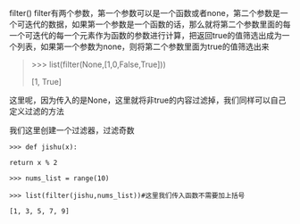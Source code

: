 filter\(\)
filter有两个参数，第一个参数可以是一个函数或者none，第二个参数是一个可迭代的数据，如果第一个参数是一个函数的话，那么就将第二个参数里面的每一个可迭代的每一个元素作为函数的参数进行计算，把返回true的值筛选出成为一个列表，如果第一个参数为none，则将第二个参数里面为true的值筛选出来

> &gt;&gt;&gt; list\(filter\(None,\[1,0,False,True\]\)\)
> 
> \[1, True\]

这里呢，因为传入的是None，这里就将非true的内容过滤掉，我们同样可以自己定义过滤的方法

我们这里创建一个过滤器，过滤奇数

`>>> def jishu(x):`

`return x % 2`

`>>> nums_list = range(10)`

`>>> list(filter(jishu,nums_list))#这里我们传入函数不需要加上括号`

`[1, 3, 5, 7, 9]`







